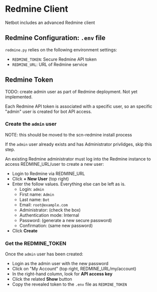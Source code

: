 # Redmine Client

Netbot includes an advanced Redmine client

## Redmine Configuration: `.env` file

`redmine.py` relies on the following environment settings:
* `REDMINE_TOKEN`: Secure Redmine API token
* `REDMINE_URL`: URL of Redmine service

## Redmine Token

TODO: create admin user as part of Redmine deployment. Not yet implemented.

Each Redmine API token is associated with a specific user, so an specific "admin" user is created for bot API access.

### Create the `admin` user

NOTE: this should be moved to the scn-redmine install process

If the `admin` user already exists and has Administrator privlidges, skip this step.

An existing Redmine administrator must log into the Redmine instance to access REDMINE_URL/user to create a new user:
* Login to Redmine via REDMINE_URL
* Click **+ New User** (top right)
* Enter the follow values. Everything else can be left as is.
  * Login: `admin`
  * First name: `Admin`
  * Last name: `Bot`
  * Email: `root@example.com`
  * Administrator: (check the box)
  * Authentication mode: Internal
  * Password: (generate a new secure password)
  * Confirmation: (same new password)
* Click **Create**

### Get the REDMINE_TOKEN

Once the `admin` user has been created:
* Login as the admin user with the new password
* Click on "My Account" (top right, REDMINE_URL/my/account)
* In the right-hand column, look for **API access key**
* Click the related **Show** button
* Copy the revealed token to the `.env` file as `REDMINE_TOKEN`

